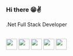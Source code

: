 ### Hi there 😁✌

.Net Full Stack Developer

 <div style="display: inline_block"><br>
  <img style="width: 30px" src="https://cdn.jsdelivr.net/gh/devicons/devicon/icons/csharp/csharp-original.svg" /> 
  <img style="width: 30px" src="https://cdn.jsdelivr.net/gh/devicons/devicon/icons/dotnetcore/dotnetcore-original.svg" />
  <img style="width: 30px" src="https://cdn.jsdelivr.net/gh/devicons/devicon/icons/javascript/javascript-original.svg" />
  <img style="width: 30px" src="https://cdn.jsdelivr.net/gh/devicons/devicon/icons/css3/css3-original.svg" />
  <img style="width: 30px" src="https://cdn.jsdelivr.net/gh/devicons/devicon/icons/bootstrap/bootstrap-original.svg" />
</div>

 ##
